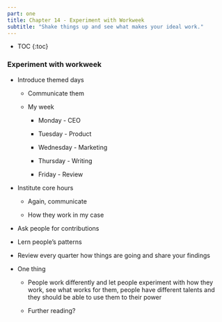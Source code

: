 ```yaml
---
part: one
title: Chapter 14 - Experiment with Workweek
subtitle: "Shake things up and see what makes your ideal work."
---
```


* TOC
{:toc}

### Experiment with workweek

- Introduce themed days

	- Communicate them

	- My week

		- Monday - CEO

		- Tuesday - Product

		- Wednesday - Marketing

		- Thursday - Writing

		- Friday - Review

- Institute core hours

	- Again, communicate

	- How they work in my case

- Ask people for contributions

- Lern people’s patterns

- Review every quarter how things are going and share your findings

- One thing

	- People work differently and let people experiment with how they work, see what works for them, people have different talents and they should be able to use them to their power

	- Further reading?
